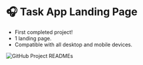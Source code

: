 # 🎧 Task App Landing Page

- First completed project!
- 1 landing page.
- Compatible with all desktop and mobile devices.

![GitHub Project READMEs](https://user-images.githubusercontent.com/95723185/164284461-627e0cde-27ae-4b7e-ae88-1479b3002d5a.png)
